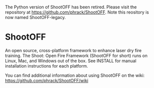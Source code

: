 The Python version of ShootOFF has been retired. Please visit the repository at https://github.com/phrack/ShootOFF. Note this reository is now named ShootOFF-legacy.

ShootOFF
========

An open source, cross-platform framework to enhance laser dry fire training. The Shoot: Open Fire Framework (ShootOFF for short) runs on Linux, Mac, and Windows out of the box. See INSTALL for manual installation instructions for each platform.

You can find additional information about using ShootOFF on the wiki: https://github.com/phrack/ShootOFF/wiki
